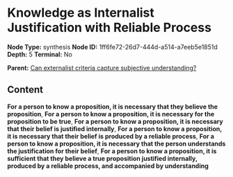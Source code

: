 # Knowledge as Internalist Justification with Reliable Process

**Node Type:** synthesis
**Node ID:** 1ff6fe72-26d7-444d-a514-a7eeb5e1851d
**Depth:** 5
**Terminal:** No

**Parent:** [Can externalist criteria capture subjective understanding?](can-externalist-criteria-capture-subjective-understanding-antithesis-714f1080-1d81-427e-93d0-fead51045f47.md)

## Content

**For a person to know a proposition, it is necessary that they believe the proposition**, **For a person to know a proposition, it is necessary for the proposition to be true**, **For a person to know a proposition, it is necessary that their belief is justified internally**, **For a person to know a proposition, it is necessary that their belief is produced by a reliable process**, **For a person to know a proposition, it is necessary that the person understands the justification for their belief**, **For a person to know a proposition, it is sufficient that they believe a true proposition justified internally, produced by a reliable process, and accompanied by understanding**
